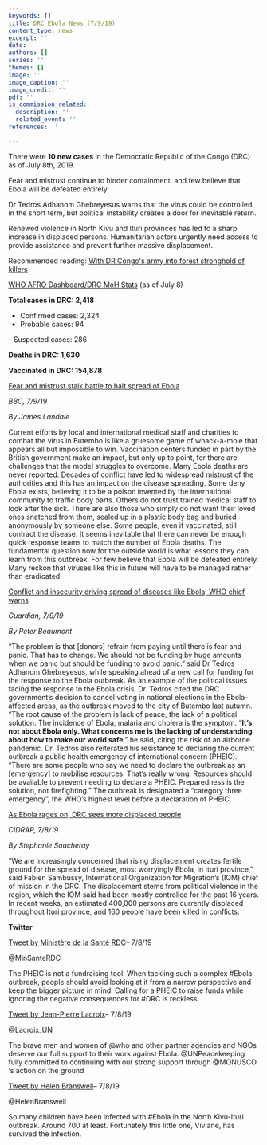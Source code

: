 ```yaml
---
keywords: []
title: DRC Ebola News (7/9/19)
content_type: news
excerpt: ''
date: 
authors: []
series: ''
themes: []
image: ''
image_caption: ''
image_credit: ''
pdf: ''
is_commission_related:
  description: ''
  related_event: ''
references: ''

---
```

There were **10 new cases** in the Democratic Republic of the Congo (DRC) as of July 8th, 2019.

Fear and mistrust continue to hinder containment, and few believe that Ebola will be defeated entirely.

Dr Tedros Adhanom Ghebreyesus warns that the virus could be controlled in the short term, but political instability creates a door for inevitable return.

Renewed violence in North Kivu and Ituri provinces has led to a sharp increase in displaced persons. Humanitarian actors urgently need access to provide assistance and prevent further massive displacement.

Recommended reading: [With DR Congo's army into forest stronghold of killers](https://www.thecitizen.co.tz/news/1840340-5188232-8t5lwx/index.html)

[WHO AFRO Dashboard/DRC MoH Stats](http://translate.google.com/translate?hl=auto&langpair=auto|en&u=https%3A%2F%2Fus13.campaign-archive.com%2F%3Fu%3D89e5755d2cca4840b1af93176%26id%3D34db3c3f96%26e%3D34c0620338) (as of July 8)

**Total cases in DRC: 2,418**  
 - Confirmed cases: 2,324  
 - Probable cases: 94

\- Suspected cases: 286

**Deaths in DRC: 1,630**

**Vaccinated in DRC: 154,878**

[Fear and mistrust stalk battle to halt spread of Ebola](https://www.bbc.com/news/world-africa-48908993)

_BBC, 7/9/19_

_By James Landale_

Current efforts by local and international medical staff and charities to combat the virus in Butembo is like a gruesome game of whack-a-mole that appears all but impossible to win. Vaccination centers funded in part by the British government make an impact, but only up to point, for there are challenges that the model struggles to overcome. Many Ebola deaths are never reported. Decades of conflict have led to widespread mistrust of the authorities and this has an impact on the disease spreading. Some deny Ebola exists, believing it to be a poison invented by the international community to traffic body parts. Others do not trust trained medical staff to look after the sick. There are also those who simply do not want their loved ones snatched from them, sealed up in a plastic body bag and buried anonymously by someone else. Some people, even if vaccinated, still contract the disease. It seems inevitable that there can never be enough quick response teams to match the number of Ebola deaths. The fundamental question now for the outside world is what lessons they can learn from this outbreak. For few believe that Ebola will be defeated entirely. Many reckon that viruses like this in future will have to be managed rather than eradicated.

[Conflict and insecurity driving spread of diseases like Ebola, WHO chief warns](https://www.theguardian.com/global-development/2019/jul/09/ebola-outbreak-global-wake-up-call-says-who-head-tedros-adhanom-ghebreyesus-congo)

_Guardian, 7/9/19_

_By Peter Beaumont_

“The problem is that \[donors\] refrain from paying until there is fear and panic. That has to change. We should not be funding by huge amounts when we panic but should be funding to avoid panic.” said Dr Tedros Adhanom Ghebreyesus, while speaking ahead of a new call for funding for the response to the Ebola outbreak. As an example of the political issues facing the response to the Ebola crisis, Dr. Tedros cited the DRC government’s decision to cancel voting in national elections in the Ebola-affected areas, as the outbreak moved to the city of Butembo last autumn. “The root cause of the problem is lack of peace, the lack of a political solution. The incidence of Ebola, malaria and cholera is the symptom. “**It’s not about Ebola only. What concerns me is the lacking of understanding about how to make our world safe**,” he said, citing the risk of an airborne pandemic. Dr. Tedros also reiterated his resistance to declaring the current outbreak a public health emergency of international concern (PHEIC). “There are some people who say we need to declare the outbreak as an \[emergency\] to mobilise resources. That’s really wrong. Resources should be available to prevent needing to declare a PHEIC. Preparedness is the solution, not firefighting.” The outbreak is designated a “category three emergency”, the WHO’s highest level before a declaration of PHEIC.

[As Ebola rages on, DRC sees more displaced people](http://www.cidrap.umn.edu/news-perspective/2019/07/ebola-rages-drc-sees-more-displaced-people)

_CIDRAP, 7/8/19_

_By Stephanie Soucheray_

“We are increasingly concerned that rising displacement creates fertile ground for the spread of disease, most worryingly Ebola, in Ituri province," said Fabien Sambussy, International Organization for Migration’s (IOM) chief of mission in the DRC. The displacement stems from political violence in the region, which the IOM said had been mostly controlled for the past 16 years. In recent weeks, an estimated 400,000 persons are currently displaced throughout Ituri province, and 160 people have been killed in conflicts.

**Twitter**

[Tweet by Ministère de la Santé RDC](https://twitter.com/MinSanteRDC/status/1148348133031567360)– 7/8/19

@MinSanteRDC

The PHEIC is not a fundraising tool. When tackling such a complex #Ebola outbreak, people should avoid looking at it from a narrow perspective and keep the bigger picture in mind. Calling for a PHEIC to raise funds while ignoring the negative consequences for #DRC is reckless.

[Tweet by Jean-Pierre Lacroix](https://twitter.com/Lacroix_UN/status/1148323813278539777)– 7/8/19

@Lacroix_UN

The brave men and women of @who and other partner agencies and NGOs deserve our full support to their work against Ebola. @UNPeacekeeping fully committed to continuing with our strong support through @MONUSCO ‘s action on the ground

[Tweet by Helen Branswell](https://twitter.com/HelenBranswell/status/1148287134866055170)– 7/8/19

@HelenBranswell

So many children have been infected with #Ebola in the North Kivu-Ituri outbreak. Around 700 at least. Fortunately this little one, Viviane, has survived the infection.